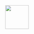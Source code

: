 <img src="https://cdn.jsdelivr.net/gh/devicons/devicon/icons/python/python-original.svg" width="75" height="75"/>




